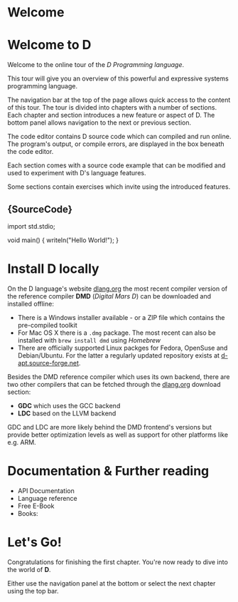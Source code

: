 # Welcome
# Welcome to D

Welcome to the online tour of the *D Programming language*.

This tour will give you an overview of this powerful and expressive systems
programming language.

The navigation bar at the top of the page allows quick access to the content
of this tour. The tour is divided into chapters with a number of sections.
Each chapter and section introduces a new feature or aspect of D. The bottom
panel allows navigation to the next or previous section.

The code editor contains D source code which can compiled and run online.
The program's output, or compile errors, are displayed in the box
beneath the code editor.

Each section comes with a source code example that can be modified and used
to experiment with D's language features.

Some sections contain exercises which invite using the introduced
features.

## {SourceCode}

import std.stdio;

void main() {
    writeln("Hello World!");
}

# Install D locally

On the D language's website [dlang.org](http://www.dlang.org) the most recent
compiler version of the reference compiler **DMD** (*Digital Mars D*)
can be downloaded and installed offline:

* There is a Windows installer available - or a ZIP file which
  contains the pre-compiled toolkit
* For Mac OS X there is a `.dmg` package. The most recent can also be installed
  with `brew install dmd` using *Homebrew*
* There are officially supported Linux packges for Fedora, OpenSuse and
  Debian/Ubuntu. For the latter a regularly updated repository exists
  at [d-apt.source-forge.net](http://d-apt.source-forge.net).

Besides the DMD reference compiler which uses its own backend, there are two
other compilers that can be fetched through the [dlang.org](http://www.dlang.org)
download section:

* **GDC** which uses the GCC backend
* **LDC** based on the LLVM backend

GDC and LDC are more likely behind the DMD frontend's versions but provide
better optimization levels as well as support for other platforms like e.g. ARM.

# Documentation & Further reading

* API Documentation
* Language reference
* Free E-Book
* Books:

# Let's Go!

Congratulations for finishing the first chapter. You're now ready to dive
into the world of **D**.

Either use the navigation panel at the bottom or select the next chapter
using the top bar.
